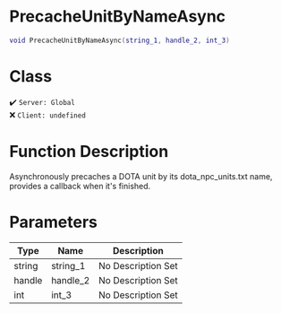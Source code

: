 # PrecacheUnitByNameAsync
```lua
void PrecacheUnitByNameAsync(string_1, handle_2, int_3)
```
# Class
✔️ `Server: Global`  
❌ `Client: undefined`  

# Function Description
Asynchronously precaches a DOTA unit by its dota_npc_units.txt name, provides a callback when it's finished.
# Parameters
Type|Name|Description
--|--|--
string|string_1|No Description Set
handle|handle_2|No Description Set
int|int_3|No Description Set

